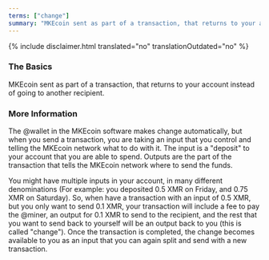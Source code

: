 ```yaml
---
terms: ["change"]
summary: "MKEcoin sent as part of a transaction, that returns to your account instead of going to another recipient"
---
```


{% include disclaimer.html translated="no" translationOutdated="no" %}
### The Basics

MKEcoin sent as part of a transaction, that returns to your account instead of going to another recipient.

### More Information

The @wallet in the MKEcoin software makes change automatically, but when you send a transaction, you are taking an input that you control and telling the MKEcoin network what to do with it. The input is a "deposit" to your account that you are able to spend. Outputs are the part of the transaction that tells the MKEcoin network where to send the funds.

You might have multiple inputs in your account, in many different denominations (For example: you deposited 0.5 XMR on Friday, and 0.75 XMR on Saturday). So, when have a transaction with an input of 0.5 XMR, but you only want to send 0.1 XMR, your transaction will include a fee to pay the @miner, an output for 0.1 XMR to send to the recipient, and the rest that you want to send back to yourself will be an output back to you (this is called "change"). Once the transaction is completed, the change becomes available to you as an input that you can again split and send with a new transaction.
